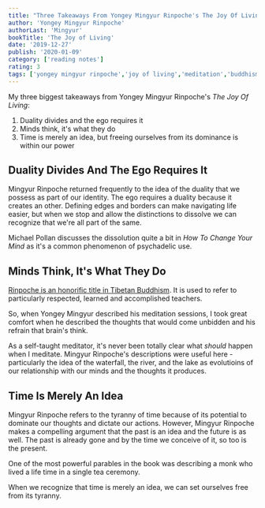 ```yaml
---
title: "Three Takeaways From Yongey Mingyur Rinpoche's The Joy Of Living"
author: 'Yongey Mingyur Rinpoche'
authorLast: 'Mingyur'
bookTitle: 'The Joy of Living'
date: '2019-12-27'
publish: '2020-01-09'
category: ['reading notes']
rating: 3
tags: ['yongey mingyur rinpoche','joy of living','meditation','buddhism']
---
```


My three biggest takeaways from Yongey Mingyur Rinpoche's _The Joy Of Living_:

1. Duality divides and the ego requires it
2. Minds think, it's what they do
3. Time is merely an idea, but freeing ourselves from its dominance is within our power

## Duality Divides And The Ego Requires It

Mingyur Rinpoche returned frequently to the idea of the duality that we possess as part of our identity. The ego requires a duality because it creates an other. Defining edges and borders can make navigating life easier, but when we stop and allow the distinctions to dissolve we can recognize that we're all part of the same.

Michael Pollan discusses the dissolution quite a bit in _How To Change Your Mind_ as it's a common phenomenon of psychadelic use.

## Minds Think, It's What They Do

[Rinpoche is an honorific title in Tibetan Buddhism](https://en.wikipedia.org/wiki/Rinpoche). It is used to refer to particularly respected, learned and accomplished teachers.

So, when Yongey Mingyur described his meditation sessions, I took great comfort when he described the thoughts that would come unbidden and his refrain that brain's think.

As a self-taught meditator, it's never been totally clear what _should_ happen when I meditate. Mingyur Rinpoche's descriptions were useful here - particularly the idea of the waterfall, the river, and the lake as evolutioins of our relationship with our minds and the thoughts it produces.

## Time Is Merely An Idea

Mingyur Rinpoche refers to the tyranny of time because of its potential to dominate our thoughts and dictate our actions. However, Mingyur Rinpoche makes a compelling argument that the past is an idea and the future is as well. The past is already gone and by the time we conceive of it, so too is the present.

One of the most powerful parables in the book was describing a monk who lived a life time in a single tea ceremony.

When we recognize that time is merely an idea, we can set ourselves free from its tyranny.
